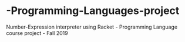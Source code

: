 # -Programming-Languages-project
Number-Expression interpreter using Racket - Programming Language course project - Fall 2019
